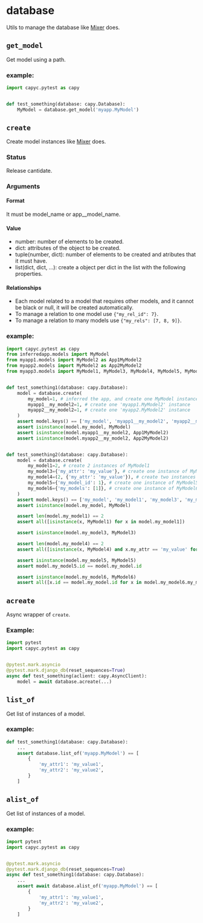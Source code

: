 # database

Utils to manage the database like [Mixer](https://mixer.readthedocs.io/en/latest/quickstart.html) does.

## `get_model`

Get model using a path.

### example:

```py
import capyc.pytest as capy


def test_something(database: capy.Database):
    MyModel = database.get_model('myapp.MyModel')
```

## `create`

Create model instances like [Mixer](https://mixer.readthedocs.io/en/latest/quickstart.html) does.

### Status

Release cantidate.

### Arguments

#### Format

It must be model_name or app__model_name.

#### Value

- number: number of elements to be created.
- dict: attributes of the object to be created.
- tuple(number, dict): number of elements to be created and atributes that it must have.
- list(dict, dict, ...): create a object per dict in the list with the following properties.

#### Relationships

- Each model related to a model that requires other models, and it cannot be black or null, it will be created automatically.
- To manage a relation to one model use `{"my_rel_id": 7}`.
- To manage a relation to many models use `{"my_rels": [7, 8, 9]}`.

### example:

```py
import capyc.pytest as capy
from inferredapp.models import MyModel
from myapp1.models import MyModel2 as App1MyModel2
from myapp2.models import MyModel2 as App2MyModel2
from myapp3.models import MyModel1, MyModel3, MyModel4, MyModel5, MyModel6


def test_something1(database: capy.Database):
    model = database.create(
        my_model=1, # inferred the app, and create one MyModel instance
        myapp1__my_model2=1, # create one 'myapp1.MyModel2' instance
        myapp2__my_model2=1, # create one 'myapp2.MyModel2' instance
    )
    assert model.keys() == ['my_model', 'myapp1__my_model2', 'myapp2__my_model2']
    assert isinstance(model.my_model, MyModel)
    assert isinstance(model.myapp1__my_model2, App1MyModel2)
    assert isinstance(model.myapp2__my_model2, App2MyModel2)


def test_something2(database: capy.Database):
    model = database.create(
        my_model1=2, # create 2 instances of MyModel1
        my_model3={'my_attr': 'my_value'}, # create one instance of MyModel3 and set `my_attr` to `my_value`
        my_model4=(2, {'my_attr': 'my_value'}), # create two instances of MyModel4 and set `my_attr` to `my_value`
        my_model5={'my_model_id': 1}, # create one instance of MyModel5 and set the relation of my_model to MyModel
        my_model6={'my_models': [1]}, # create one instance of MyModel6 and set the m2m relations of my_models to [MyModel]
    )
    assert model.keys() == ['my_model', 'my_model1', 'my_model3', 'my_model4', 'my_model5', 'my_model6']
    assert isinstance(model.my_model, MyModel)

    assert len(model.my_model1) == 2
    assert all([isinstance(x, MyModel1) for x in model.my_model1])

    assert isinstance(model.my_model3, MyModel3)

    assert len(model.my_model4) == 2
    assert all([isinstance(x, MyModel4) and x.my_attr == 'my_value' for x in model.my_model4])

    assert isinstance(model.my_model5, MyModel5)
    assert model.my_model5.id == model.my_model.id

    assert isinstance(model.my_model6, MyModel6)
    assert all([x.id == model.my_model.id for x in model.my_model6.my_models.all()])
```

## `acreate`

Async wrapper of `create`.

### Example:

```py
import pytest
import capyc.pytest as capy


@pytest.mark.asyncio
@pytest.mark.django_db(reset_sequences=True)
async def test_something(aclient: capy.AsyncClient):
    model = await database.acreate(...)
```

## `list_of`

Get list of instances of a model.

### example:

```py
def test_something1(database: capy.Database):
    ...
    assert database.list_of('myapp.MyModel') == [
        {
            'my_attr1': 'my_value1',
            'my_attr2': 'my_value2',
        }
    ]
```


## `alist_of`

Get list of instances of a model.

### example:

```py
import pytest
import capyc.pytest as capy


@pytest.mark.asyncio
@pytest.mark.django_db(reset_sequences=True)
async def test_something1(database: capy.Database):
    ...
    assert await database.alist_of('myapp.MyModel') == [
        {
            'my_attr1': 'my_value1',
            'my_attr2': 'my_value2',
        }
    ]
```